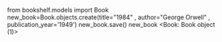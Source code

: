  from bookshelf.models import Book
 new_book=Book.objects.create(title="1984" , author="George Orwell" , publication_year='1949')
 new_book.save()
 new_book
<Book: Book object (1)>

